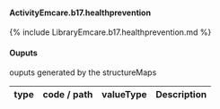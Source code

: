 #### ActivityEmcare.b17.healthprevention

{% include LibraryEmcare.b17.healthprevention.md %}
#### Ouputs

ouputs generated by the structureMaps

| type | code / path | valueType | Description |
|---|---|---|---|

